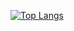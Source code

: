 
[![Top Langs](https://github-readme-stats.vercel.app/api/top-langs/?username=Youkamii)](https://github.com/Youkamii/github-readme-stats)


<!--
**Youkamii/Youkamii** is a ✨ _special_ ✨ repository because its `README.md` (this file) appears on your GitHub profile.

Here are some ideas to get you started:

- 🔭 I’m currently working on ...
- 🌱 I’m currently learning ...
- 👯 I’m looking to collaborate on ...
- 🤔 I’m looking for help with ...
- 💬 Ask me about ...
- 📫 How to reach me: ...
- 😄 Pronouns: ...
- ⚡ Fun fact: ...
-->
